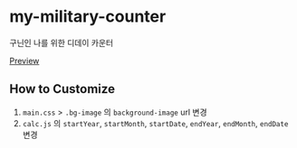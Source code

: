 # my-military-counter
구닌인 나를 위한 디데이 카운터

[Preview](https://detegice.github.io/my-military-counter/)

## How to Customize

1. `main.css` > `.bg-image` 의 `background-image` url 변경
2. `calc.js` 의 `startYear`, `startMonth`, `startDate`, `endYear`, `endMonth`, `endDate` 변경
